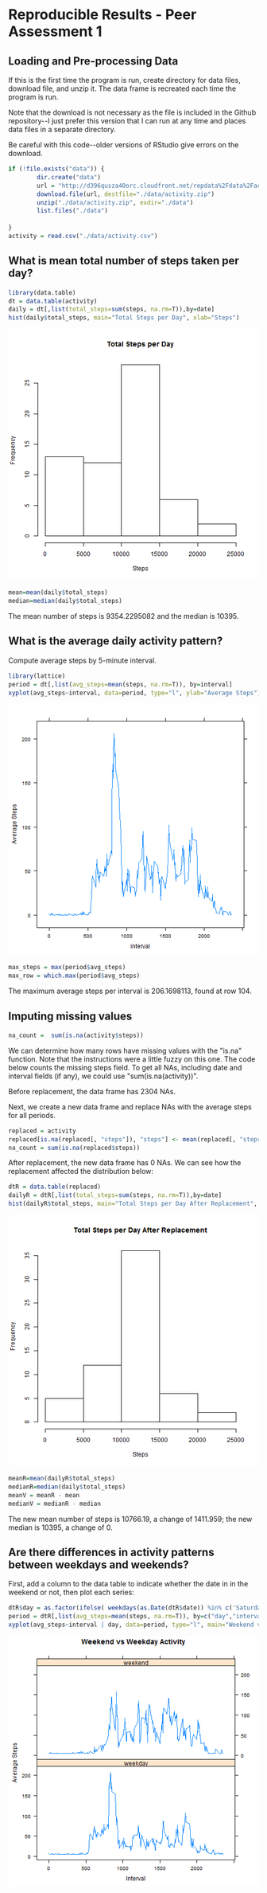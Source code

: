 Reproducible Results - Peer Assessment 1
========================================

## Loading and Pre-processing Data
If this is the first time the program is run, create directory for data files, download file, and unzip it.  The data frame is recreated each time the program is run.

Note that the download is not necessary as the file is included in the Github repository--I just prefer this version that I can run at any time and places data files in a separate directory.

Be careful with this code--older versions of RStudio give errors on the download.


```r
if (!file.exists("data")) {
        dir.create("data")
        url = "http://d396qusza40orc.cloudfront.net/repdata%2Fdata%2Factivity.zip"
        download.file(url, destfile="./data/activity.zip")
        unzip("./data/activity.zip", exdir="./data")
        list.files("./data")

}
activity = read.csv("./data/activity.csv")
```

## What is mean total number of steps taken per day?


```r
library(data.table)
dt = data.table(activity)
daily = dt[,list(total_steps=sum(steps, na.rm=T)),by=date]
hist(daily$total_steps, main="Total Steps per Day", xlab="Steps")
```

![plot of chunk dailyAverage](figure/dailyAverage-1.png) 

```r
mean=mean(daily$total_steps)
median=median(daily$total_steps)
```

The mean number of steps is 9354.2295082 and the median is 10395.

## What is the average daily activity pattern?

Compute average steps by 5-minute interval.


```r
library(lattice)
period = dt[,list(avg_steps=mean(steps, na.rm=T)), by=interval]
xyplot(avg_steps~interval, data=period, type="l", ylab="Average Steps")
```

![plot of chunk analysisByPeriod](figure/analysisByPeriod-1.png) 

```r
max_steps = max(period$avg_steps)
max_row = which.max(period$avg_steps)
```
The maximum average steps per interval is 206.1698113, found at row 104.

## Imputing missing values


```r
na_count =  sum(is.na(activity$steps))
```

We can determine how many rows have missing values with the "is.na" function. Note that the instructions were a little fuzzy on this one.  The code below counts the missing steps field.  To get all NAs, including date and interval fields (if any), we could use "sum(is.na(activity))".


Before replacement, the data frame has 2304 NAs.

Next, we create a new data frame and replace NAs with the average steps for all periods.


```r
replaced = activity
replaced[is.na(replaced[, "steps"]), "steps"] <- mean(replaced[, "steps"],  na.rm = TRUE)
na_count = sum(is.na(replaced$steps))
```
After replacement, the new data frame has 0 NAs.  We can see how the replacement affected the distribution below:


```r
dtR = data.table(replaced)
dailyR = dtR[,list(total_steps=sum(steps, na.rm=T)),by=date]
hist(dailyR$total_steps, main="Total Steps per Day After Replacement", xlab="Steps")
```

![plot of chunk analysisAfterReplacement](figure/analysisAfterReplacement-1.png) 

```r
meanR=mean(dailyR$total_steps)
medianR=median(daily$total_steps)
meanV = meanR - mean
medianV = medianR - median
```

The new mean number of steps is 10766.19, a change of 1411.959; the new median is 10395, a change of 0.

## Are there differences in activity patterns between weekdays and weekends?

First, add a column to the data table to indicate whether the date in in the weekend or not, then plot each series:


```r
dtR$day = as.factor(ifelse( weekdays(as.Date(dtR$date)) %in% c('Saturday','Sunday'), "weekend", "weekday" ))
period = dtR[,list(avg_steps=mean(steps, na.rm=T)), by=c("day","interval")]
xyplot(avg_steps~interval | day, data=period, type="l", main="Weekend vs Weekday Activity", xlab="Interval", ylab="Average Steps", layout=c(1,2))
```

![plot of chunk analysisByWeekend](figure/analysisByWeekend-1.png) 

